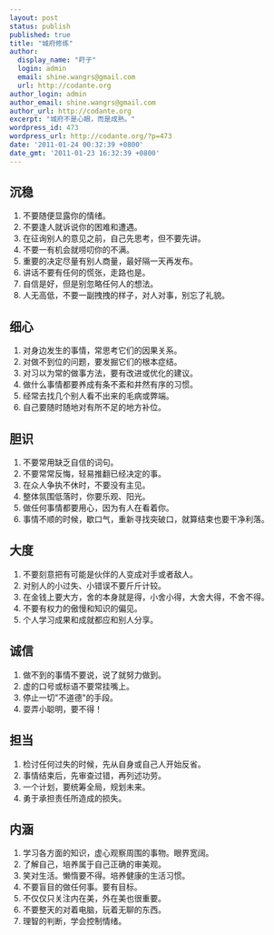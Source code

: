 ```yaml
---
layout: post
status: publish
published: true
title: "城府修练"
author:
  display_name: "莳子"
  login: admin
  email: shine.wangrs@gmail.com
  url: http://codante.org
author_login: admin
author_email: shine.wangrs@gmail.com
author_url: http://codante.org
excerpt: "城府不是心眼，而是成熟。"
wordpress_id: 473
wordpress_url: http://codante.org/?p=473
date: '2011-01-24 00:32:39 +0800'
date_gmt: '2011-01-23 16:32:39 +0800'
---
```



## 沉稳
1. 不要随便显露你的情绪。
2. 不要逢人就诉说你的困难和遭遇。
3. 在征询别人的意见之前，自己先思考，但不要先讲。
4. 不要一有机会就唠叨你的不满。
5. 重要的决定尽量有别人商量，最好隔一天再发布。
6. 讲话不要有任何的慌张，走路也是。
7. 自信是好，但是别忽略任何人的想法。
8. 人无高低，不要一副拽拽的样子，对人对事，别忘了礼貌。

## 细心
1. 对身边发生的事情，常思考它们的因果关系。
2. 对做不到位的问题，要发掘它们的根本症结。
3. 对习以为常的做事方法，要有改进或优化的建议。
4. 做什么事情都要养成有条不紊和井然有序的习惯。
5. 经常去找几个别人看不出来的毛病或弊端。
6. 自己要随时随地对有所不足的地方补位。

## 胆识
1. 不要常用缺乏自信的词句。
2. 不要常常反悔，轻易推翻已经决定的事。
3. 在众人争执不休时，不要没有主见。
4. 整体氛围低落时，你要乐观、阳光。
5. 做任何事情都要用心，因为有人在看着你。
6. 事情不顺的时候，歇口气，重新寻找突破口，就算结束也要干净利落。

## 大度
1. 不要刻意把有可能是伙伴的人变成对手或者敌人。
2. 对别人的小过失、小错误不要斤斤计较。
3. 在金钱上要大方，舍的本身就是得，小舍小得，大舍大得，不舍不得。
4. 不要有权力的傲慢和知识的偏见。
5. 个人学习成果和成就都应和别人分享。

## 诚信
1. 做不到的事情不要说，说了就努力做到。
2. 虚的口号或标语不要常挂嘴上。
3. 停止一切"不道德"的手段。
4. 耍弄小聪明，要不得！

## 担当
1. 检讨任何过失的时候，先从自身或自己人开始反省。
2. 事情结束后，先审查过错，再列述功劳。
3. 一个计划，要统筹全局，规划未来。
4. 勇于承担责任所造成的损失。

## 内涵
1. 学习各方面的知识，虚心观察周围的事物。眼界宽阔。
2. 了解自己，培养属于自己正确的审美观。
3. 笑对生活。懒惰要不得。培养健康的生活习惯。
4. 不要盲目的做任何事。要有目标。
5. 不仅仅只关注内在美，外在美也很重要。
6. 不要整天的对着电脑，玩着无聊的东西。
7. 理智的判断，学会控制情绪。